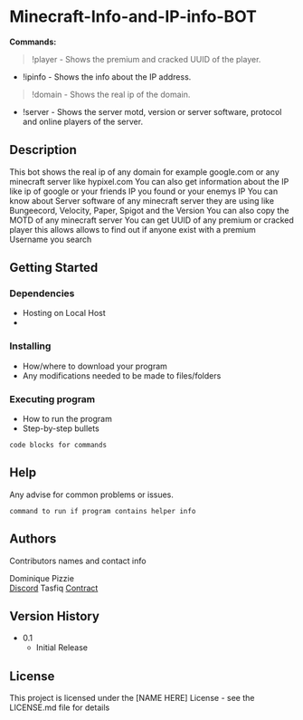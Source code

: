 # Minecraft-Info-and-IP-info-BOT

 **Commands:**
> !player <player name> - Shows the premium and cracked UUID of the player.
* !ipinfo <ip> - Shows the info about the IP address.
> !domain <domain> - Shows the real ip of the domain.
* !server <server ip> - Shows the server motd, version or server software, protocol and online players of the server.

## Description

This bot shows the real ip of any domain for example google.com or any minecraft server like hypixel.com
You can also get information about the IP like ip of google or your friends IP you found or your enemys IP
You can know about Server software of any minecraft server they are using like Bungeecord, Velocity, Paper, Spigot and the Version 
You can also copy the MOTD of any minecraft server
You can get UUID of any premium or cracked player this allows allows to find out if anyone exist with a premium Username you search

## Getting Started

### Dependencies

* Hosting on Local Host
* 

### Installing

* How/where to download your program
* Any modifications needed to be made to files/folders

### Executing program

* How to run the program
* Step-by-step bullets
```
code blocks for commands
```

## Help

Any advise for common problems or issues.
```
command to run if program contains helper info
```

## Authors

Contributors names and contact info

 Dominique Pizzie  
 [Discord](https://discord.com/invite/gj6uJaj4)
 Tasfiq
 [Contract](https://bio.link/tasfiqah)

## Version History

* 0.1
    * Initial Release

## License

This project is licensed under the [NAME HERE] License - see the LICENSE.md file for details


